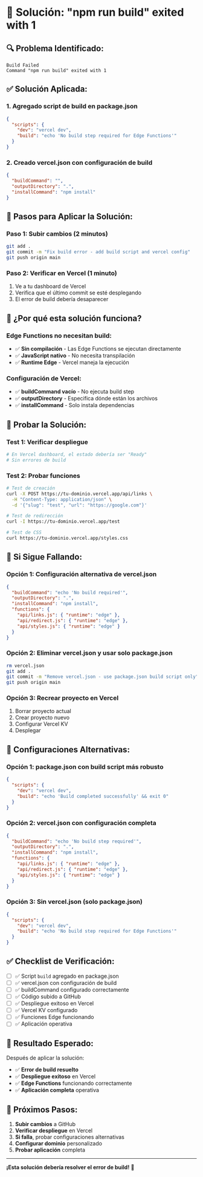 # 🚨 Solución: "npm run build" exited with 1

## 🔍 **Problema Identificado:**
```
Build Failed
Command "npm run build" exited with 1
```

## ✅ **Solución Aplicada:**

### **1. Agregado script de build en package.json**
```json
{
  "scripts": {
    "dev": "vercel dev",
    "build": "echo 'No build step required for Edge Functions'"
  }
}
```

### **2. Creado vercel.json con configuración de build**
```json
{
  "buildCommand": "",
  "outputDirectory": ".",
  "installCommand": "npm install"
}
```

## 🚀 **Pasos para Aplicar la Solución:**

### **Paso 1: Subir cambios (2 minutos)**
```bash
git add .
git commit -m "Fix build error - add build script and vercel config"
git push origin main
```

### **Paso 2: Verificar en Vercel (1 minuto)**
1. Ve a tu dashboard de Vercel
2. Verifica que el último commit se esté desplegando
3. El error de build debería desaparecer

## 🔧 **¿Por qué esta solución funciona?**

### **Edge Functions no necesitan build:**
- ✅ **Sin compilación** - Las Edge Functions se ejecutan directamente
- ✅ **JavaScript nativo** - No necesita transpilación
- ✅ **Runtime Edge** - Vercel maneja la ejecución

### **Configuración de Vercel:**
- ✅ **buildCommand vacío** - No ejecuta build step
- ✅ **outputDirectory** - Especifica dónde están los archivos
- ✅ **installCommand** - Solo instala dependencias

## 🧪 **Probar la Solución:**

### **Test 1: Verificar despliegue**
```bash
# En Vercel dashboard, el estado debería ser "Ready"
# Sin errores de build
```

### **Test 2: Probar funciones**
```bash
# Test de creación
curl -X POST https://tu-dominio.vercel.app/api/links \
  -H "Content-Type: application/json" \
  -d '{"slug": "test", "url": "https://google.com"}'

# Test de redirección
curl -I https://tu-dominio.vercel.app/test

# Test de CSS
curl https://tu-dominio.vercel.app/styles.css
```

## 🚨 **Si Sigue Fallando:**

### **Opción 1: Configuración alternativa de vercel.json**
```json
{
  "buildCommand": "echo 'No build required'",
  "outputDirectory": ".",
  "installCommand": "npm install",
  "functions": {
    "api/links.js": { "runtime": "edge" },
    "api/redirect.js": { "runtime": "edge" },
    "api/styles.js": { "runtime": "edge" }
  }
}
```

### **Opción 2: Eliminar vercel.json y usar solo package.json**
```bash
rm vercel.json
git add .
git commit -m "Remove vercel.json - use package.json build script only"
git push origin main
```

### **Opción 3: Recrear proyecto en Vercel**
1. Borrar proyecto actual
2. Crear proyecto nuevo
3. Configurar Vercel KV
4. Desplegar

## 🎯 **Configuraciones Alternativas:**

### **Opción 1: package.json con build script más robusto**
```json
{
  "scripts": {
    "dev": "vercel dev",
    "build": "echo 'Build completed successfully' && exit 0"
  }
}
```

### **Opción 2: vercel.json con configuración completa**
```json
{
  "buildCommand": "echo 'No build step required'",
  "outputDirectory": ".",
  "installCommand": "npm install",
  "functions": {
    "api/links.js": { "runtime": "edge" },
    "api/redirect.js": { "runtime": "edge" },
    "api/styles.js": { "runtime": "edge" }
  }
}
```

### **Opción 3: Sin vercel.json (solo package.json)**
```json
{
  "scripts": {
    "dev": "vercel dev",
    "build": "echo 'No build step required for Edge Functions'"
  }
}
```

## ✅ **Checklist de Verificación:**

- [ ] ✅ Script `build` agregado en package.json
- [ ] ✅ vercel.json con configuración de build
- [ ] ✅ buildCommand configurado correctamente
- [ ] ✅ Código subido a GitHub
- [ ] ✅ Despliegue exitoso en Vercel
- [ ] ✅ Vercel KV configurado
- [ ] ✅ Funciones Edge funcionando
- [ ] ✅ Aplicación operativa

## 🎉 **Resultado Esperado:**

Después de aplicar la solución:
- ✅ **Error de build resuelto**
- ✅ **Despliegue exitoso** en Vercel
- ✅ **Edge Functions** funcionando correctamente
- ✅ **Aplicación completa** operativa

## 🚀 **Próximos Pasos:**

1. **Subir cambios** a GitHub
2. **Verificar despliegue** en Vercel
3. **Si falla**, probar configuraciones alternativas
4. **Configurar dominio** personalizado
5. **Probar aplicación** completa

---

**¡Esta solución debería resolver el error de build!** 🎯
